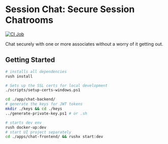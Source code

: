 # Session Chat: Secure Session Chatrooms

[![CI Job](https://github.com/dills122/session-chat/actions/workflows/ci.action.yml/badge.svg)](https://github.com/dills122/session-chat/actions/workflows/ci.action.yml)

Chat securely with one or more associates without a worry of it getting out.

## Getting Started

```bash
# installs all dependencies
rush install
```

```bash
# Sets up the SSL certs for local development
./scripts/setup-certs-windows.ps1
```

```bash
cd ./app/chat-backend/
# generate the keys for JWT tokens
mkdir ./keys && cd ./keys
../generate-private-key.ps1 # or .sh
```

```bash
# starts dev env
rush docker-up:dev
# start UI project separately
cd ./apps/chat-frontend/ && rushx start:dev
```
